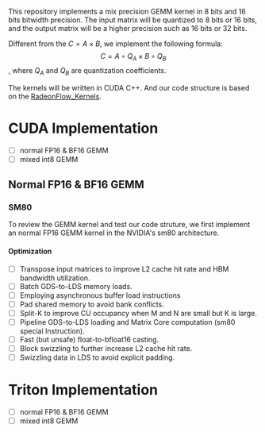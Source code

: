 This repository implements a mix precision GEMM kernel in 8 bits and 16 bits bitwidth precision. The input matrix will be quantized to 8 bits or 16 bits, and the output matrix will be a higher precision such as 16 bits or 32 bits.

Different from the $C=A\times B$, we implement the following formula:
$$C = A\circ Q_A \times B\circ Q_B$$
, where $Q_A$ and $Q_B$ are quantization coefficients.

The kernels will be written in CUDA C++. And our code structure is based on the [RadeonFlow_Kernels](https://github.com/RadeonFlow/RadeonFlow_Kernels.git).

# CUDA Implementation

- [ ] normal FP16 & BF16 GEMM
- [ ] mixed int8 GEMM

## Normal FP16 & BF16 GEMM

### SM80

To review the GEMM kernel and test our code struture, we first implement an normal FP16 GEMM kernel in the NVIDIA's sm80 architecture. 

#### Optimization

- [ ] Transpose input matrices to improve L2 cache hit rate and HBM bandwidth utilization.
- [ ] Batch GDS-to-LDS memory loads.
- [ ] Employing asynchronous buffer load instructions 
- [ ] Pad shared memory to avoid bank conflicts.
- [ ] Split-K to improve CU occupancy when M and N are small but K is large.
- [ ] Pipeline GDS-to-LDS loading and Matrix Core computation (sm80 special Instruction).
- [ ] Fast (but unsafe) float-to-bfloat16 casting.
- [ ] Block swizzling to further increase L2 cache hit rate.
- [ ] Swizzling data in LDS to avoid explicit padding.

# Triton Implementation

- [ ] normal FP16 & BF16 GEMM
- [ ] mixed int8 GEMM